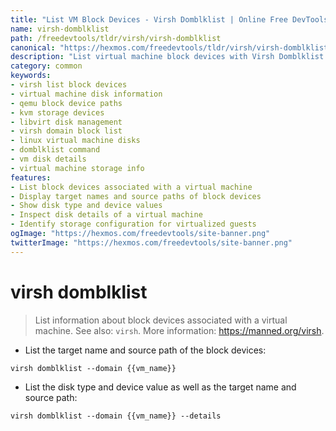 ```yaml
---
title: "List VM Block Devices - Virsh Domblklist | Online Free DevTools by Hexmos"
name: virsh-domblklist
path: /freedevtools/tldr/virsh/virsh-domblklist
canonical: "https://hexmos.com/freedevtools/tldr/virsh/virsh-domblklist/"
description: "List virtual machine block devices with Virsh Domblklist. Inspect disk details and paths for VMs. Free online tool, no registration required."
category: common
keywords:
- virsh list block devices
- virtual machine disk information
- qemu block device paths
- kvm storage devices
- libvirt disk management
- virsh domain block list
- linux virtual machine disks
- domblklist command
- vm disk details
- virtual machine storage info
features:
- List block devices associated with a virtual machine
- Display target names and source paths of block devices
- Show disk type and device values
- Inspect disk details of a virtual machine
- Identify storage configuration for virtualized guests
ogImage: "https://hexmos.com/freedevtools/site-banner.png"
twitterImage: "https://hexmos.com/freedevtools/site-banner.png"
---
```


# virsh domblklist

> List information about block devices associated with a virtual machine.
> See also: `virsh`.
> More information: <https://manned.org/virsh>.

- List the target name and source path of the block devices:

`virsh domblklist --domain {{vm_name}}`

- List the disk type and device value as well as the target name and source path:

`virsh domblklist --domain {{vm_name}} --details`
